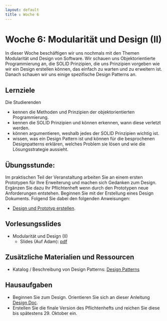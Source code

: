 ```yaml
---
layout: default
title : Woche 6
---
```


# Woche 6: Modularität und Design (II)

In dieser Woche beschäftigen wir uns nochmals mit den Themen Modularität und 
Design von Software. Wir schauen uns Objektorientierte Programmierung an, die SOLID Prinzipien, 
die uns Prinzipien vorgeben wie wir ein Design erstellen können, das einfach zu warten und zu erweitern ist. Danach schauen wir uns einige spezifische Design Patterns an.

## Lernziele 

Die Studierenden

- kennen die Methoden und Prinzipien der objektorientierten Programmierung.
- kennen die SOLID Prinzipien und können erkennen, wann diese verletzt werden.
- können argumentieren, weshalb jedes der SOLID Prinzipien wichtig ist.
- wissen, was ein Design Pattern ist und können für die besprochenen Designpatterns erklären, welches Problem sie lösen und wie die Lösungsstrategie aussieht.


## Übungsstunde:

Im praktischen Teil der Veranstaltung arbeiten Sie an einem ersten Prototypen für Ihre Erweiterung und machen sich Gedanken zum Design. Ergänzen Sie dazu Ihr Pflichtenheft wenn 
durch den Prototypen neue Anforderungen entstehen.
Beginnen Sie mit der Erstellung eines Design Dokuments. Folgend Sie dabei den folgenden Anweisungen:

* [Design und Prototyp erstellen](../project/technical-doc). 

## Vorlesungsslides

* Modularität und Design (II)
    * Slides (Auf Adam): [pdf](https://adam.unibas.ch/goto_adam_file_1910297_download.html) <!--auf adam noch nicht gefunden -->

## Zusätzliche Materialien und Ressourcen
* Katalog / Beschreibung von Design Patterns: [Design Patterns](https://refactoring.guru/design-patterns/catalog)

## Hausaufgaben

* Beginnen Sie zum Design. Orientieren Sie sich an dieser Anleitung [Design Doc](../project/technical-doc).
* Erstellen Sie die finale Version des Pflichtenhefts und reichen Sie diese bis spätestens 29. Oktober ein. 
